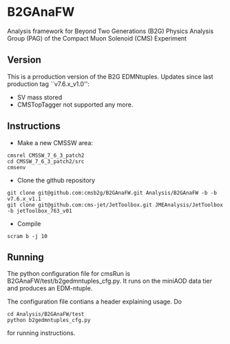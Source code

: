 # B2GAnaFW

Analysis framework for Beyond Two Generations (B2G) Physics Analysis Group (PAG) of the Compact Muon Solenoid (CMS) Experiment

## Version

This is a prroduction version of the B2G EDMNtuples. Updates since last production tag ``v7.6.x_v1.0'':
- SV mass stored
- CMSTopTagger not supported any more.

## Instructions

 * Make a new CMSSW area:
```
cmsrel CMSSW_7_6_3_patch2
cd CMSSW_7_6_3_patch2/src
cmsenv
```
 * Clone the github repository
```
git clone git@github.com:cmsb2g/B2GAnaFW.git Analysis/B2GAnaFW -b -b v7.6.x_v1.1
git clone git@github.com:cms-jet/JetToolbox.git JMEAnalysis/JetToolbox -b jetToolbox_763_v01
```
 * Compile
```
scram b -j 10
```

## Running

The python configuration file for cmsRun is B2GAnaFW/test/b2gedmntuples_cfg.py. It runs on the miniAOD data tier and produces an EDM-ntuple.

The configuration file contians a header explaining usage. Do
```
cd Analysis/B2GAnaFW/test
python b2gedmntuples_cfg.py 
```

for running instructions. 


